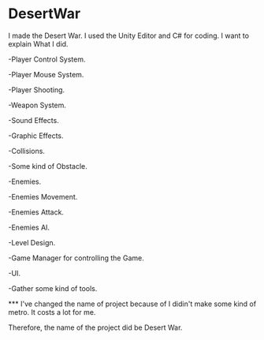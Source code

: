 # DesertWar

I made the Desert War. I used the Unity Editor and C# for coding. I want to explain What I did.

-Player Control System.

-Player Mouse System.

-Player Shooting.

-Weapon System.

-Sound Effects.

-Graphic Effects.

-Collisions.

-Some kind of Obstacle.

-Enemies.

-Enemies Movement.

-Enemies Attack.

-Enemies AI.

-Level Design.

-Game Manager for controlling the Game.

-UI.

-Gather some kind of tools.


*** I've changed the name of project because of I didin't make some kind of metro. It costs a lot for me. 

Therefore, the name of the project did be Desert War.
